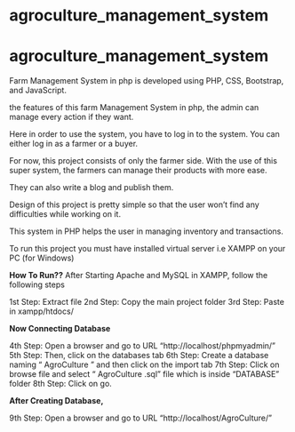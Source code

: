 # agroculture_management_system
# agroculture_management_system
Farm Management System in php is developed using PHP, CSS, Bootstrap, and JavaScript. 

the features of this farm Management System in php, the admin can manage every action if they want.

Here in order to use the system, you have to log in to the system. You can either log in as a farmer or a buyer. 

For now, this project consists of only the farmer side. With the use of this super system, the farmers can manage their products with more ease. 

They can also write a blog and publish them.

Design of this project is pretty simple so that the user won’t find any difficulties while working on it. 

This system in PHP helps the user in managing inventory and transactions. 

To run this project you must have installed virtual server i.e XAMPP on your PC (for Windows)

**How To Run??**
After Starting Apache and MySQL in XAMPP, follow the following steps


1st Step: Extract file
2nd Step: Copy the main project folder
3rd Step: Paste in xampp/htdocs/

**Now Connecting Database**

4th Step: Open a browser and go to URL “http://localhost/phpmyadmin/”
5th Step: Then, click on the databases tab
6th Step: Create a database naming “
AgroCulture ” and then click on the import tab
7th Step: Click on browse file and select “
AgroCulture .sql” file which is inside “DATABASE” folder
8th Step: Click on go.

**After Creating Database,**

9th Step: Open a browser and go to URL “http://localhost/AgroCulture/”
